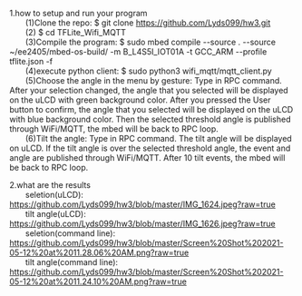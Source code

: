 1.how to setup and run your program  
&emsp;&emsp;(1)Clone the repo: $ git clone https://github.com/Lyds099/hw3.git  
&emsp;&emsp;(2) $ cd TFLite_Wifi_MQTT  
&emsp;&emsp;(3)Compile the program: $ sudo mbed compile --source . --source ~/ee2405/mbed-os-build/ -m B_L4S5I_IOT01A -t GCC_ARM --profile tflite.json -f  
&emsp;&emsp;(4)execute python client: $ sudo python3 wifi_mqtt/mqtt_client.py      
&emsp;&emsp;(5)Choose the angle in the menu by gesture: Type in RPC command. After your selection changed, the angle that you selected will be displayed on the uLCD with green background color. After you pressed the User button to confirm, the angle that you selected will be displayed on the uLCD with blue background color. Then the selected threshold angle is published through WiFi/MQTT, the mbed will be back to RPC loop.  
&emsp;&emsp;(6)Tilt the angle: Type in RPC command. The tilt angle will be displayed on uLCD. If the tilt angle is over the selected threshold angle, the event and angle are published through WiFi/MQTT. After 10 tilt events, the mbed will be back to RPC loop.  

2.what are the results  
&emsp;&emsp;seletion(uLCD): https://github.com/Lyds099/hw3/blob/master/IMG_1624.jpeg?raw=true  
&emsp;&emsp;tilt angle(uLCD): https://github.com/Lyds099/hw3/blob/master/IMG_1626.jpeg?raw=true  
&emsp;&emsp;seletion(command line): https://github.com/Lyds099/hw3/blob/master/Screen%20Shot%202021-05-12%20at%2011.28.06%20AM.png?raw=true  
&emsp;&emsp;tilt angle(command line): https://github.com/Lyds099/hw3/blob/master/Screen%20Shot%202021-05-12%20at%2011.24.10%20AM.png?raw=true  